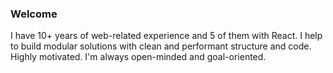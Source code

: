 ### Welcome

I have 10+ years of web-related experience and 5 of them with React. I help to build modular solutions with clean and performant structure and code. Highly motivated. I'm always open-minded and goal-oriented.

<!--
**ckomop0x/ckomop0x** is a ✨ _special_ ✨ repository because its `README.md` (this file) appears on your GitHub profile.

Here are some ideas to get you started:

- 🔭 I’m currently working on ...
- 🌱 I’m currently learning ...
- 👯 I’m looking to collaborate on ...
- 🤔 I’m looking for help with ...
- 💬 Ask me about ...
- 📫 How to reach me: ...
- 😄 Pronouns: ...
- ⚡ Fun fact: ...
-->
